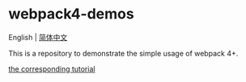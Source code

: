 # webpack4-demos

English | [简体中文](./README.zh-Hans.md)

This is a repository to demonstrate the simple usage of webpack 4+.

[the corresponding tutorial](https://modyqyw.github.io/webpack/)
